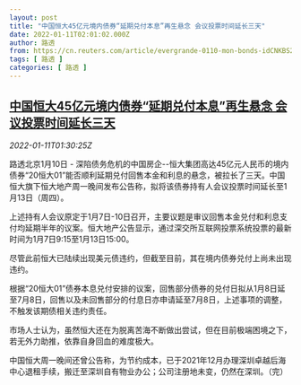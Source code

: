 ```yaml
---
layout: post
title: "中国恒大45亿元境内债券“延期兑付本息”再生悬念 会议投票时间延长三天"
date: 2022-01-11T02:01:02.000Z
author: 路透
from: https://cn.reuters.com/article/evergrande-0110-mon-bonds-idCNKBS2JL047
tags: [ 路透 ]
categories: [ 路透 ]
---
```

<!--1641866462000-->
[中国恒大45亿元境内债券“延期兑付本息”再生悬念 会议投票时间延长三天](https://cn.reuters.com/article/evergrande-0110-mon-bonds-idCNKBS2JL047)
------

<div>
<div><i>2022-01-11T01:30:25Z</i></div><p>路透北京1月10日 - 深陷债务危机的中国房企--恒大集团高达45亿元人民币的境内债券“20恒大01”能否顺利延期兑付回售本金和利息的悬念，被拉长了三天。中国恒大旗下恒大地产周一晚间发布公告称，拟将该债券持有人会议投票时间延长至1月13日（周四）。</p><p>上述持有人会议原定于1月7日-10日召开，主要议题是审议回售本金兑付和利息支付均延期半年的议案。恒大地产公告显示，通过深交所互联网投票系统投票的最新时间为1月7日9:15至1月13日15:00。</p><p>尽管此前恒大已陆续出现美元债违约，但截至目前，其在境内债券兑付上尚未出现违约。</p><p>根据“20恒大01”债券本息兑付安排的议案，回售部分债券的兑付日拟从1月8日延至7月8日，回售以及未回售部分的付息日亦申请延至7月8日，上述事项的调整，不触发该期债相关违约责任。</p><p>市场人士认为，虽然恒大还在为脱离苦海不断做出尝试，但在目前极端困境之下，若无外力助推，依靠自身回血的难度极大。</p><p>中国恒大周一晚间还曾公告称，为节约成本，已于2021年12月办理深圳卓越后海中心退租手续，搬迁至深圳自有物业办公；公司注册地未变，仍然在深圳。（完）</p>
</div>
